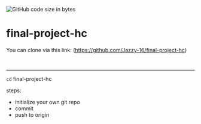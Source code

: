 ![GitHub code size in bytes](https://img.shields.io/github/languages/code-size/Jazzy-16/final-project-hc?style=plastic)

# final-project-hc
You can clone via this link: (https://github.com/Jazzy-16/final-project-hc)

<br>
<hr>

`cd` final-project-hc

steps:
- initialize your own git repo
- commit
- push to origin




